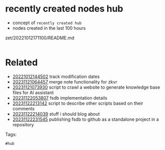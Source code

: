 # recently created nodes hub

- concept of `recently created hub`
- nodes created in the last 100 hours

zet/20221012171100/README.md

```
```

# Related

- [20221012144502](/zet/20221012144502/README.md) track modification dates
- [20231121064457](/zet/20231121064457/README.md) merge note functionality for zkvr
- [20231121073930](/zet/20231121073930/README.md) script to crawl a website to generate knowledge base files for AI assistant
- [20231122053807](/zet/20231122053807/README.md) fsdb implementation details
- [20231122213142](/zet/20231122213142/README.md) script to describe other scripts based on their comments
- [20231122214039](/zet/20231122214039/README.md) stuff i should blog about
- [20231122231545](/zet/20231122231545/README.md) publishing fsdb to github as a standalone project in a repository

Tags:

    #hub

